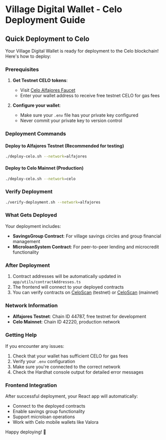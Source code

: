 # Village Digital Wallet - Celo Deployment Guide

## Quick Deployment to Celo

Your Village Digital Wallet is ready for deployment to the Celo blockchain! Here's how to deploy:

### Prerequisites

1. **Get Testnet CELO tokens**:
   - Visit [Celo Alfajores Faucet](https://faucet.celo.org/alfajores)
   - Enter your wallet address to receive free testnet CELO for gas fees

2. **Configure your wallet**:
   - Make sure your `.env` file has your private key configured
   - Never commit your private key to version control

### Deployment Commands

#### Deploy to Alfajores Testnet (Recommended for testing)
```bash
./deploy-celo.sh --network=alfajores
```

#### Deploy to Celo Mainnet (Production)
```bash
./deploy-celo.sh --network=celo
```

### Verify Deployment
```bash
./verify-deployment.sh --network=alfajores
```

### What Gets Deployed

Your deployment includes:
- **SavingsGroup Contract**: For village savings circles and group financial management
- **MicroloanSystem Contract**: For peer-to-peer lending and microcredit functionality

### After Deployment

1. Contract addresses will be automatically updated in `app/utils/contractAddresses.ts`
2. The frontend will connect to your deployed contracts
3. You can verify contracts on [CeloScan](https://alfajores.celoscan.io) (testnet) or [CeloScan](https://celoscan.io) (mainnet)

### Network Information

- **Alfajores Testnet**: Chain ID 44787, free testnet for development
- **Celo Mainnet**: Chain ID 42220, production network

### Getting Help

If you encounter any issues:
1. Check that your wallet has sufficient CELO for gas fees
2. Verify your `.env` configuration
3. Make sure you're connected to the correct network
4. Check the Hardhat console output for detailed error messages

### Frontend Integration

After successful deployment, your React app will automatically:
- Connect to the deployed contracts
- Enable savings group functionality
- Support microloan operations
- Work with Celo mobile wallets like Valora

Happy deploying! 🚀
